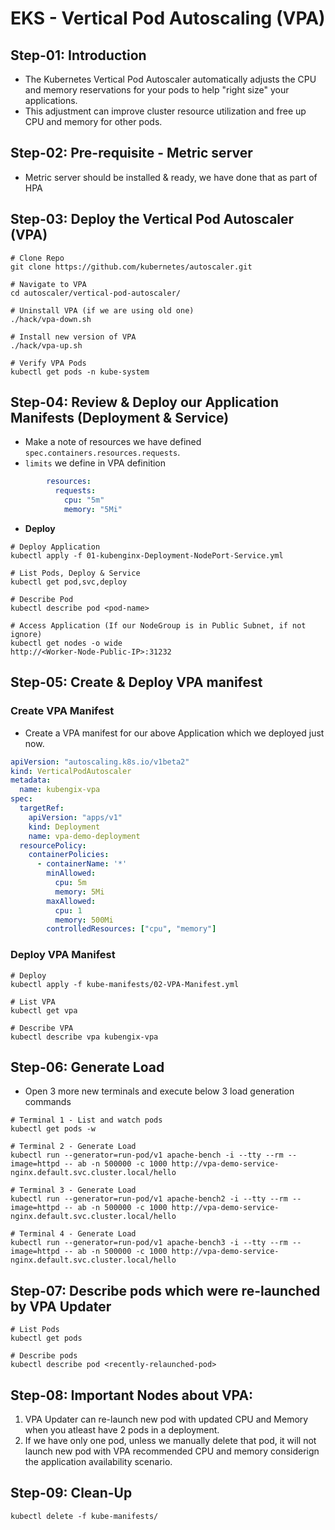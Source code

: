 # EKS - Vertical Pod Autoscaling (VPA)

## Step-01: Introduction
- The Kubernetes Vertical Pod Autoscaler automatically adjusts the CPU and memory reservations for your pods to help "right size" your applications. 
- This adjustment can improve cluster resource utilization and free up CPU and memory for other pods. 

## Step-02: Pre-requisite - Metric server
- Metric server should be installed & ready, we have done that as part of HPA

## Step-03: Deploy the Vertical Pod Autoscaler (VPA)
```
# Clone Repo
git clone https://github.com/kubernetes/autoscaler.git

# Navigate to VPA
cd autoscaler/vertical-pod-autoscaler/

# Uninstall VPA (if we are using old one)
./hack/vpa-down.sh

# Install new version of VPA
./hack/vpa-up.sh

# Verify VPA Pods
kubectl get pods -n kube-system
```

## Step-04: Review & Deploy our Application Manifests (Deployment & Service)
- Make a note of resources we have defined `spec.containers.resources.requests`.
- `limits` we define in VPA definition
```yml
        resources:
          requests:
            cpu: "5m"       
            memory: "5Mi"   
```

- **Deploy**
```
# Deploy Application
kubectl apply -f 01-kubenginx-Deployment-NodePort-Service.yml

# List Pods, Deploy & Service
kubectl get pod,svc,deploy

# Describe Pod
kubectl describe pod <pod-name>

# Access Application (If our NodeGroup is in Public Subnet, if not ignore)
kubectl get nodes -o wide
http://<Worker-Node-Public-IP>:31232
```

## Step-05: Create & Deploy VPA manifest

### Create VPA Manifest
- Create a VPA manifest for our above Application which we deployed just now. 
```yml
apiVersion: "autoscaling.k8s.io/v1beta2"
kind: VerticalPodAutoscaler
metadata:
  name: kubengix-vpa
spec:
  targetRef:
    apiVersion: "apps/v1"
    kind: Deployment
    name: vpa-demo-deployment
  resourcePolicy:
    containerPolicies:
      - containerName: '*'
        minAllowed:
          cpu: 5m
          memory: 5Mi
        maxAllowed:
          cpu: 1
          memory: 500Mi
        controlledResources: ["cpu", "memory"]
```

### Deploy VPA Manifest
```
# Deploy
kubectl apply -f kube-manifests/02-VPA-Manifest.yml

# List VPA
kubectl get vpa

# Describe VPA
kubectl describe vpa kubengix-vpa
```


## Step-06: Generate Load
- Open 3 more new terminals and execute below 3 load generation commands
```
# Terminal 1 - List and watch pods
kubectl get pods -w

# Terminal 2 - Generate Load
kubectl run --generator=run-pod/v1 apache-bench -i --tty --rm --image=httpd -- ab -n 500000 -c 1000 http://vpa-demo-service-nginx.default.svc.cluster.local/hello

# Terminal 3 - Generate Load
kubectl run --generator=run-pod/v1 apache-bench2 -i --tty --rm --image=httpd -- ab -n 500000 -c 1000 http://vpa-demo-service-nginx.default.svc.cluster.local/hello

# Terminal 4 - Generate Load
kubectl run --generator=run-pod/v1 apache-bench3 -i --tty --rm --image=httpd -- ab -n 500000 -c 1000 http://vpa-demo-service-nginx.default.svc.cluster.local/hello
```

## Step-07: Describe pods which were re-launched by VPA Updater
```
# List Pods
kubectl get pods

# Describe pods
kubectl describe pod <recently-relaunched-pod>
```

## Step-08: Important Nodes about VPA:
1. VPA Updater can re-launch new pod with updated CPU and Memory when you atleast have 2 pods in a deployment. 
2. If we have only one pod, unless we manually delete that pod, it will not launch new pod with VPA recommended CPU and memory considerign the application availability scenario.

## Step-09: Clean-Up
```
kubectl delete -f kube-manifests/
```